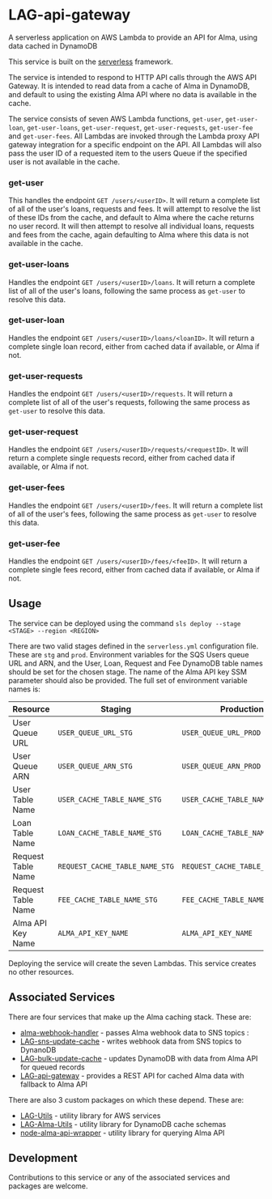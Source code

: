 # LAG-api-gateway
A serverless application on AWS Lambda to provide an API for Alma, using data cached in DynamoDB

This service is built on the [serverless](https://serverless.com/) framework.

The service is intended to respond to HTTP API calls through the AWS API Gateway. It is intended to read data from a cache of Alma in DynamoDB, and default to using the existing Alma API where no data is available in the cache.

The service consists of seven AWS Lambda functions, `get-user`, `get-user-loan`, `get-user-loans`, `get-user-request`, `get-user-requests`, `get-user-fee` and `get-user-fees`. All Lambdas are invoked through the Lambda proxy API gateway integration for a specific endpoint on the API. All Lambdas will also pass the user ID of a requested item to the users Queue if the specified user is not available in the cache.

### get-user
This handles the endpoint `GET /users/<userID>`. It will return a complete list of all of the user's loans, requests and fees. It will attempt to resolve the list of these IDs from the cache, and default to Alma where the cache returns no user record. It will then attempt to resolve all individual loans, requests and fees from the cache, again defaulting to Alma where this data is not available in the cache.

### get-user-loans
Handles the endpoint `GET /users/<userID>/loans`. It will return a complete list of all of the user's loans, following the same process as `get-user` to resolve this data.

### get-user-loan
Handles the endpoint `GET /users/<userID>/loans/<loanID>`. It will return a complete single loan record, either from cached data if available, or Alma if not.

### get-user-requests
Handles the endpoint `GET /users/<userID>/requests`. It will return a complete list of all of the user's requests, following the same process as `get-user` to resolve this data.

### get-user-request
Handles the endpoint `GET /users/<userID>/requests/<requestID>`. It will return a complete single requests record, either from cached data if available, or Alma if not.

### get-user-fees
Handles the endpoint `GET /users/<userID>/fees`. It will return a complete list of all of the user's fees, following the same process as `get-user` to resolve this data.

### get-user-fee
Handles the endpoint `GET /users/<userID>/fees/<feeID>`. It will return a complete single fees record, either from cached data if available, or Alma if not.

## Usage

The service can be deployed using the command
`sls deploy --stage <STAGE> --region <REGION>`

There are two valid stages defined in the `serverless.yml` configuration file. These are `stg` and `prod`. Environment variables for the SQS Users queue URL and ARN, and the User, Loan, Request and Fee DynamoDB table names should be set for the chosen stage. The name of the Alma API key SSM parameter should also be provided. The full set of environment variable names is:

Resource | Staging | Production
--- | --- | ---
User Queue URL | `USER_QUEUE_URL_STG` | `USER_QUEUE_URL_PROD`
User Queue ARN | `USER_QUEUE_ARN_STG` | `USER_QUEUE_ARN_PROD`
User Table Name | `USER_CACHE_TABLE_NAME_STG` | `USER_CACHE_TABLE_NAME_PROD`
Loan Table Name | `LOAN_CACHE_TABLE_NAME_STG` | `LOAN_CACHE_TABLE_NAME_PROD`
Request Table Name | `REQUEST_CACHE_TABLE_NAME_STG` | `REQUEST_CACHE_TABLE_NAME_PROD`
Request Table Name | `FEE_CACHE_TABLE_NAME_STG` | `FEE_CACHE_TABLE_NAME_PROD`
Alma API Key Name | `ALMA_API_KEY_NAME` | `ALMA_API_KEY_NAME`

Deploying the service will create the seven Lambdas. This service creates no other resources.

## Associated Services

There are four services that make up the Alma caching stack. These are:

- [alma-webhook-handler](https://github.com/lulibrary/alma-webhook-handler)       -   passes Alma webhook data to SNS topics :
- [LAG-sns-update-cache](https://github.com/lulibrary/LAG-sns-update-cache)       -   writes webhook data from SNS topics to  DynanoDB
- [LAG-bulk-update-cache](https://github.com/lulibrary/LAG-bulk-update-cache)     -   updates DynamoDB with data from Alma API for queued records
- [LAG-api-gateway](https://github.com/lulibrary/LAG-api-gateway)                 -   provides a REST API for cached Alma data with fallback to Alma API

There are also 3 custom packages on which these depend. These are:
- [LAG-Utils](https://github.com/lulibrary/LAG-Utils)                             -   utility library for AWS services
- [LAG-Alma-Utils](https://github.com/lulibrary/LAG-Alma-Utils)                   -   utility library for DynamoDB cache schemas
- [node-alma-api-wrapper](https://github.com/lulibrary/node-alma-api-wrapper)     -   utility library for querying Alma API


## Development
Contributions to this service or any of the associated services and packages are welcome.

